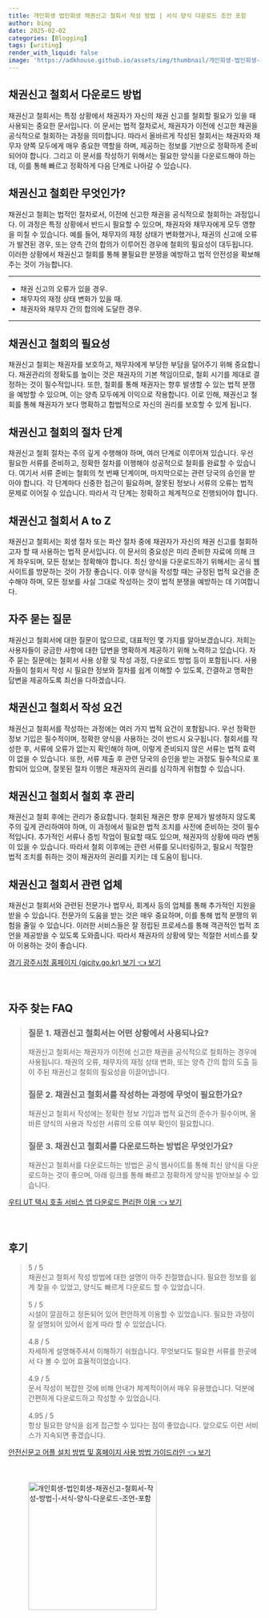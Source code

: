 ```yaml
---
title: 개인회생 법인회생 채권신고 철회서 작성 방법 | 서식 양식 다운로드 조언 포함
author: bing
date: 2025-02-02
categories: [Blogging]
tags: [writing]
render_with_liquid: false
image: 'https://adkhouse.github.io/assets/img/thumbnail/개인회생-법인회생-채권신고-철회서-작성-방법-|-서식-양식-다운로드-조언-포함.webp'
---
```



<h2 id='채권신고_철회서_다운로드'>채권신고 철회서 다운로드 방법</h2>

<p>채권신고 철회서는 특정 상황에서 채권자가 자신의 채권 신고를 철회할 필요가 있을 때 사용되는 중요한 문서입니다. 이 문서는 법적 절차로서, 채권자가 이전에 신고한 채권을 공식적으로 철회하는 과정을 의미합니다. 따라서 올바르게 작성된 철회서는 채권자와 채무자 양쪽 모두에게 매우 중요한 역할을 하며, 제공하는 정보를 기반으로 정확하게 준비되어야 합니다. 그리고 이 문서를 작성하기 위해서는 필요한 양식을 다운로드해야 하는데, 이를 통해 빠르고 정확하게 다음 단계로 나아갈 수 있습니다.</p>

<h2 id='채권신고_철회란'>채권신고 철회란 무엇인가?</h2>

<p>채권신고 철회는 법적인 절차로서, 이전에 신고한 채권을 공식적으로 철회하는 과정입니다. 이 과정은 특정 상황에서 반드시 필요할 수 있으며, 채권자와 채무자에게 모두 영향을 미칠 수 있습니다. 예를 들어, 채무자의 재정 상태가 변화했거나, 채권의 신고에 오류가 발견된 경우, 또는 양측 간의 합의가 이루어진 경우에 철회의 필요성이 대두됩니다. 이러한 상황에서 채권신고 철회를 통해 불필요한 분쟁을 예방하고 법적 안전성을 확보해 주는 것이 가능합니다.</p>

<hr />

<ul>
    <li>채권 신고의 오류가 있을 경우.</li>
    <li>채무자의 재정 상태 변화가 있을 때.</li>
    <li>채권자와 채무자 간의 합의에 도달한 경우.</li>
</ul>

<hr />

<h2 id='채권신고_철회의_필요성'>채권신고 철회의 필요성</h2>

<p>채권신고 철회는 채권자를 보호하고, 채무자에게 부당한 부담을 덜어주기 위해 중요합니다. 채권관리의 정확도를 높이는 것은 채권자의 기본 책임이므로, 철회 시기를 제대로 결정하는 것이 필수적입니다. 또한, 철회를 통해 채권자는 향후 발생할 수 있는 법적 분쟁을 예방할 수 있으며, 이는 양측 모두에게 이익으로 작용합니다. 이로 인해, 채권신고 철회를 통해 채권자가 보다 명확하고 합법적으로 자신의 권리를 보호할 수 있게 됩니다.</p>

<h2 id='채권신고_철회의_절차_단계'>채권신고 철회의 절차 단계</h2>

<p>채권신고 철회 절차는 주의 깊게 수행해야 하며, 여러 단계로 이루어져 있습니다. 우선 필요한 서류를 준비하고, 정확한 절차를 이행해야 성공적으로 철회를 완료할 수 있습니다. 여기서 서류 준비는 철회의 첫 번째 단계이며, 마지막으로는 관련 당국의 승인을 받아야 합니다. 각 단계마다 신중한 접근이 필요하며, 잘못된 정보나 서류의 오류는 법적 문제로 이어질 수 있습니다. 따라서 각 단계는 정확하고 체계적으로 진행되어야 합니다.</p>

<h2 id='채권신고_철회서_AtoZ'>채권신고 철회서 A to Z</h2>

<p>채권신고 철회서는 회생 절차 또는 파산 절차 중에 채권자가 자신의 채권 신고를 철회하고자 할 때 사용하는 법적 문서입니다. 이 문서의 중요성은 미리 준비한 자료에 의해 크게 좌우되며, 모든 정보는 정확해야 합니다. 최신 양식을 다운로드하기 위해서는 공식 웹사이트를 방문하는 것이 가장 좋습니다. 이후 양식을 작성할 때는 규정된 법적 요건을 준수해야 하며, 모든 정보를 사실 그대로 작성하는 것이 법적 분쟁을 예방하는 데 기여합니다.</p>

<h2 id='자주_묻는_질문'>자주 묻는 질문</h2>

<p>채권신고 철회서에 대한 질문이 많으므로, 대표적인 몇 가지를 알아보겠습니다. 저희는 사용자들이 궁금한 사항에 대한 답변을 명확하게 제공하기 위해 노력하고 있습니다. 자주 묻는 질문에는 철회서 사용 상황 및 작성 과정, 다운로드 방법 등이 포함됩니다. 사용자들이 철회서 작성 시 필요한 정보와 절차를 쉽게 이해할 수 있도록, 간결하고 명확한 답변을 제공하도록 최선을 다하겠습니다.</p>

<h2 id='채권신고_철회서_작성_요건'>채권신고 철회서 작성 요건</h2>

<p>채권신고 철회서를 작성하는 과정에는 여러 가지 법적 요건이 포함됩니다. 우선 정확한 정보 기입은 필수적이며, 정확한 양식을 사용하는 것이 반드시 요구됩니다. 철회서를 작성한 후, 서류에 오류가 없는지 확인해야 하며, 이렇게 준비되지 않은 서류는 법적 효력이 없을 수 있습니다. 또한, 서류 제출 후 관련 당국의 승인을 받는 과정도 필수적으로 포함되어 있으며, 잘못된 절차 이행은 채권자의 권리를 심각하게 위협할 수 있습니다.</p>

<h2 id='채권신고_철회서_철회후_관리'>채권신고 철회서 철회 후 관리</h2>

<p>채권신고 철회 후에는 관리가 중요합니다. 철회된 채권은 향후 문제가 발생하지 않도록 주의 깊게 관리하여야 하며, 이 과정에서 필요한 법적 조치를 사전에 준비하는 것이 필수적입니다. 추가적인 서류나 증빙 작업이 필요할 때도 있으며, 채권자의 상황에 따라 변동이 있을 수 있습니다. 따라서 철회 이후에는 관련 서류를 모니터링하고, 필요시 적절한 법적 조치를 취하는 것이 채권자의 권리를 지키는 데 도움이 됩니다.</p>

<h2 id='채권신고_철회서_관련_업체'>채권신고 철회서 관련 업체</h2>

<p>채권신고 철회서와 관련된 전문가나 법무사, 회계사 등의 업체를 통해 추가적인 지원을 받을 수 있습니다. 전문가의 도움을 받는 것은 매우 중요하며, 이를 통해 법적 분쟁의 위험을 줄일 수 있습니다. 이러한 서비스들은 잘 정립된 프로세스를 통해 객관적인 법적 조언을 제공받을 수 있도록 도와줍니다. 따라서 채권자의 상황에 맞는 적절한 서비스를 찾아 이용하는 것이 좋습니다.</p>


<p><a class="click-button" title="경기 광주시청 홈페이지 (gjcity.go.kr) 보기" href="https://adkhouse.github.io/posts/%EA%B2%BD%EA%B8%B0-%EA%B4%91%EC%A3%BC%EC%8B%9C%EC%B2%AD-%ED%99%88%ED%8E%98%EC%9D%B4%EC%A7%80-(gjcity.go.kr)-%EB%B3%B4%EA%B8%B0/" rel="dofollow">경기 광주시청 홈페이지 (gjcity.go.kr) 보기 👈 보기</a></p><br>
<h2 id='자주_찾는_FAQ'>자주 찾는 FAQ</h2>
<div itemscope="" itemtype="https://schema.org/FAQPage"> 
    <blockquote> 
        <div itemscope="" itemprop="mainEntity" itemtype="https://schema.org/Question"> 
            <h3 itemprop="name">질문 1. 채권신고 철회서는 어떤 상황에서 사용되나요?</h3> 
            <div itemscope="" itemprop="acceptedAnswer" itemtype="https://schema.org/Answer"> 
                <span itemprop="text"> 
                    <p>채권신고 철회서는 채권자가 이전에 신고한 채권을 공식적으로 철회하는 경우에 사용됩니다. 채권의 오류, 채무자의 재정 상태 변화, 또는 양측 간의 합의 도출 등이 주된 채권신고 철회의 필요성을 이끌어냅니다.</p> 
                </span> 
            </div> 
        </div> 
        <div itemscope="" itemprop="mainEntity" itemtype="https://schema.org/Question"> 
            <h3 itemprop="name">질문 2. 채권신고 철회서를 작성하는 과정에 무엇이 필요한가요?</h3> 
            <div itemscope="" itemprop="acceptedAnswer" itemtype="https://schema.org/Answer"> 
                <span itemprop="text"> 
                    <p>채권신고 철회서 작성에는 정확한 정보 기입과 법적 요건의 준수가 필수이며, 올바른 양식의 사용과 작성한 서류의 오류 여부 확인이 필요합니다.</p> 
                </span> 
            </div> 
        </div> 
        <div itemscope="" itemprop="mainEntity" itemtype="https://schema.org/Question"> 
            <h3 itemprop="name">질문 3. 채권신고 철회서를 다운로드하는 방법은 무엇인가요?</h3> 
            <div itemscope="" itemprop="acceptedAnswer" itemtype="https://schema.org/Answer"> 
                <span itemprop="text"> 
                    <p>채권신고 철회서를 다운로드하는 방법은 공식 웹사이트를 통해 최신 양식을 다운로드하는 것이 좋으며, 아래 링크를 통해 빠르고 정확하게 양식을 받아보실 수 있습니다.</p> 
                </span> 
            </div> 
        </div> 
    </blockquote> 
</div>
<p><a class="click-button" title="우티 UT 택시 호출 서비스 앱 다운로드 편리한 이용" href="https://adkhouse.github.io/posts/%EC%9A%B0%ED%8B%B0-UT-%ED%83%9D%EC%8B%9C-%ED%98%B8%EC%B6%9C-%EC%84%9C%EB%B9%84%EC%8A%A4-%EC%95%B1-%EB%8B%A4%EC%9A%B4%EB%A1%9C%EB%93%9C-%ED%8E%B8%EB%A6%AC%ED%95%9C-%EC%9D%B4%EC%9A%A9/" rel="dofollow">우티 UT 택시 호출 서비스 앱 다운로드 편리한 이용 👈 보기</a></p><br>
<h2 id='후기'>후기</h2>
<div itemscope itemtype="https://schema.org/Product">
  <blockquote>
  <div itemprop="review" itemscope itemtype="https://schema.org/Review">
      <div itemprop="reviewRating" itemscope itemtype="https://schema.org/Rating"> <span itemprop="ratingValue">5</span> / <span itemprop="bestRating">5</span> </div>
      <span itemprop="reviewBody">채권신고 철회서 작성 방법에 대한 설명이 아주 친절했습니다. 필요한 정보를 쉽게 찾을 수 있었고, 양식도 빠르게 다운로드 할 수 있었습니다.</span>
  </div>
  <br>
  <div itemprop="review" itemscope itemtype="https://schema.org/Review">
      <div itemprop="reviewRating" itemscope itemtype="https://schema.org/Rating"> <span itemprop="ratingValue">5</span> / <span itemprop="bestRating">5</span> </div>
      <span itemprop="reviewBody">시설이 깔끔하고 정돈되어 있어 편안하게 이용할 수 있었습니다. 필요한 과정이 잘 설명되어 있어서 쉽게 따라 할 수 있었습니다.</span>
  </div>
  <br>
  <div itemprop="review" itemscope itemtype="https://schema.org/Review">
      <div itemprop="reviewRating" itemscope itemtype="https://schema.org/Rating"> <span itemprop="ratingValue">4.8</span> / <span itemprop="bestRating">5</span> </div>
      <span itemprop="reviewBody">자세하게 설명해주셔서 이해하기 쉬웠습니다. 무엇보다도 필요한 서류를 한곳에서 다 볼 수 있어 효율적이었습니다.</span>
  </div>
  <br>
  <div itemprop="review" itemscope itemtype="https://schema.org/Review">
      <div itemprop="reviewRating" itemscope itemtype="https://schema.org/Rating"> <span itemprop="ratingValue">4.9</span> / <span itemprop="bestRating">5</span> </div>
      <span itemprop="reviewBody">문서 작성이 복잡한 것에 비해 안내가 체계적이어서 매우 유용했습니다. 덕분에 간편하게 다운로드하고 작성할 수 있었습니다.</span>
  </div>
  <br>
  <div itemprop="review" itemscope itemtype="https://schema.org/Review">
      <div itemprop="reviewRating" itemscope itemtype="https://schema.org/Rating"> <span itemprop="ratingValue">4.95</span> / <span itemprop="bestRating">5</span> </div>
      <span itemprop="reviewBody">항상 필요한 양식을 쉽게 접근할 수 있다는 점이 좋았습니다. 앞으로도 이런 서비스가 지속되면 좋겠습니다.</span>
  </div>
  </blockquote>
</div>
<p><a class="click-button" title="안전신문고 어플 설치 방법 및 홈페이지 사용 방법 가이드라인" href="https://adkhouse.github.io/posts/%EC%95%88%EC%A0%84%EC%8B%A0%EB%AC%B8%EA%B3%A0-%EC%96%B4%ED%94%8C-%EC%84%A4%EC%B9%98-%EB%B0%A9%EB%B2%95-%EB%B0%8F-%ED%99%88%ED%8E%98%EC%9D%B4%EC%A7%80-%EC%82%AC%EC%9A%A9-%EB%B0%A9%EB%B2%95-%EA%B0%80%EC%9D%B4%EB%93%9C%EB%9D%BC%EC%9D%B8/" rel="dofollow">안전신문고 어플 설치 방법 및 홈페이지 사용 방법 가이드라인 👈 보기</a></p><br>
<figure class="image"><img src="https://adkhouse.github.io/assets/img/thumbnail/개인회생-법인회생-채권신고-철회서-작성-방법-|-서식-양식-다운로드-조언-포함.webp" alt="개인회생-법인회생-채권신고-철회서-작성-방법-|-서식-양식-다운로드-조언-포함" width="256" height="256"></figure>
